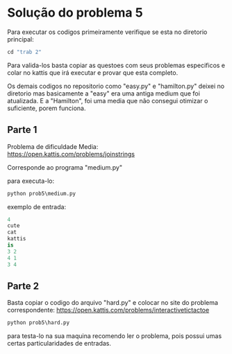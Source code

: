 
# Solução do problema 5
Para executar os codigos primeiramente verifique se esta no diretorio principal:
```Python
cd "trab 2"
```
Para valida-los basta copiar as questoes com seus problemas especificos e colar no kattis que irá executar e provar que esta completo.

Os demais codigos no repositorio como "easy.py" e "hamilton.py" deixei no diretorio mas basicamente a "easy" era uma antiga medium que foi atualizada.
E a "Hamilton", foi uma media que não consegui otimizar o suficiente, porem funciona.

## Parte 1

Problema de dificuldade Media: https://open.kattis.com/problems/joinstrings

Corresponde ao programa "medium.py"

para executa-lo:

```Python
python prob5\medium.py
```

exemplo de entrada:

```Python
4
cute
cat
kattis
is
3 2
4 1
3 4
```

## Parte 2

Basta copiar o codigo do arquivo "hard.py" e colocar no site do problema correspondente: https://open.kattis.com/problems/interactivetictactoe

```Python
python prob5\hard.py
```

para testa-lo na sua maquina recomendo ler o problema, pois possui umas certas particularidades de entradas.